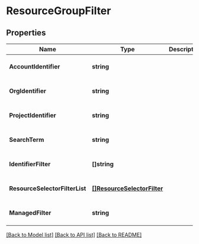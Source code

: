 # ResourceGroupFilter

## Properties
Name | Type | Description | Notes
------------ | ------------- | ------------- | -------------
**AccountIdentifier** | **string** |  | [optional] [default to null]
**OrgIdentifier** | **string** |  | [optional] [default to null]
**ProjectIdentifier** | **string** |  | [optional] [default to null]
**SearchTerm** | **string** |  | [optional] [default to null]
**IdentifierFilter** | **[]string** |  | [optional] [default to null]
**ResourceSelectorFilterList** | [**[]ResourceSelectorFilter**](ResourceSelectorFilter.md) |  | [optional] [default to null]
**ManagedFilter** | **string** |  | [optional] [default to null]

[[Back to Model list]](../README.md#documentation-for-models) [[Back to API list]](../README.md#documentation-for-api-endpoints) [[Back to README]](../README.md)


